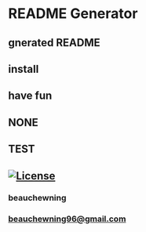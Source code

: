 # README Generator 
## gnerated README
## install
## have fun
## NONE
## TEST
## [![License](https://img.shields.io/badge/License-Apache%202.0-blue.svg)](https://opensource.org/licenses/Apache-2.0)
### beauchewning
### beauchewning96@gmail.com